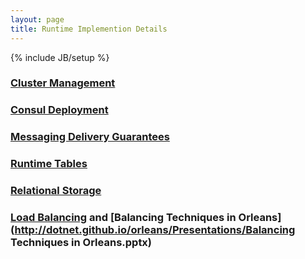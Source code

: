 ```yaml
---
layout: page
title: Runtime Implemention Details
---
```

{% include JB/setup %}

### [Cluster Management](Cluster-Management)

### [Consul Deployment](Consul-Deployment)

### [Messaging Delivery Guarantees](Messaging-Delivery-Guarantees)

### [Runtime Tables](Runtime-Tables)

### [Relational Storage](Relational-Storage)

### [Load Balancing](Load-Balancing) and [Balancing Techniques in Orleans](http://dotnet.github.io/orleans/Presentations/Balancing Techniques in Orleans.pptx)

